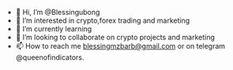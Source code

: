 - 👋 Hi, I’m @Blessingubong
- 👀 I’m interested in crypto,forex trading and marketing
- 🌱 I’m currently learning 
- 💞️ I’m looking to collaborate on crypto projects and marketing
- 📫 How to reach me blessingmzbarb@gmail.com or on telegram @queenofindicators.

<!---
Blessingubong/Blessingubong is a ✨ special ✨ repository because its `README.md` (this file) appears on your GitHub profile.
You can click the Preview link to take a look at your changes.
--->
